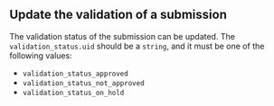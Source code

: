 ## Update the validation of a submission

The validation status of the submission can be updated. The `validation_status.uid` should be a `string`, and it must be one of the following values:

- `validation_status_approved`
- `validation_status_not_approved`
- `validation_status_on_hold`
